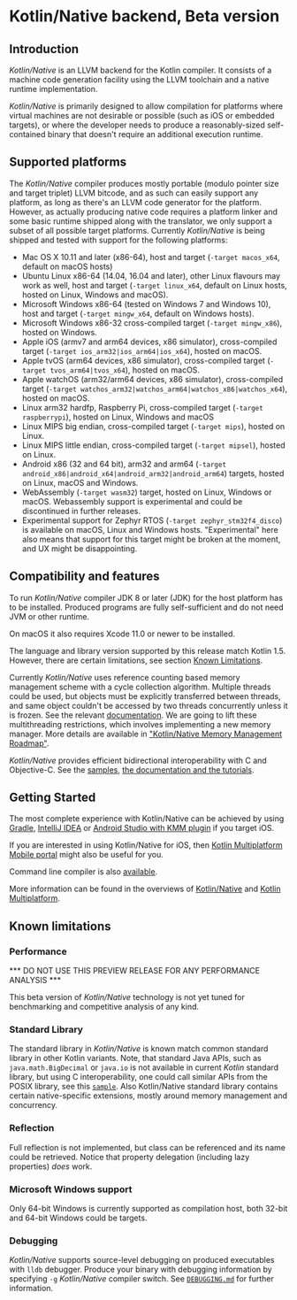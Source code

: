 # Kotlin/Native backend, Beta version #

## Introduction ##

 _Kotlin/Native_ is an LLVM backend for the Kotlin compiler.
It consists of a machine code generation facility using the LLVM toolchain
and a native runtime implementation.

 _Kotlin/Native_ is primarily designed to allow compilation for platforms where
virtual machines are not desirable or possible (such as iOS or embedded targets),
or where the developer needs to produce a reasonably-sized self-contained binary
that doesn't require an additional execution runtime.

## Supported platforms ##

The _Kotlin/Native_ compiler produces mostly portable (modulo pointer size and target
triplet) LLVM bitcode, and as such can easily support any platform, as long as there's an LLVM
code generator for the platform.
 However, as actually producing native code requires a platform linker and some
basic runtime shipped along with the translator, we only support a subset of all possible
target platforms. Currently _Kotlin/Native_ is being shipped and tested with support for
the following platforms:

 * Mac OS X 10.11 and later (x86-64), host and target (`-target macos_x64`, default on macOS hosts)
 * Ubuntu Linux x86-64 (14.04, 16.04 and later), other Linux flavours may work as well, host and target
   (`-target linux_x64`, default on Linux hosts, hosted on Linux, Windows and macOS).
 * Microsoft Windows x86-64 (tested on Windows 7 and Windows 10), host and target (`-target mingw_x64`,
   default on Windows hosts).
 * Microsoft Windows x86-32 cross-compiled target (`-target mingw_x86`), hosted on Windows.
 * Apple iOS (armv7 and arm64 devices, x86 simulator), cross-compiled target
   (`-target ios_arm32|ios_arm64|ios_x64`), hosted on macOS.
 * Apple tvOS (arm64 devices, x86 simulator), cross-compiled target
    (`-target tvos_arm64|tvos_x64`), hosted on macOS.
 * Apple watchOS (arm32/arm64 devices, x86 simulator), cross-compiled target
     (`-target watchos_arm32|watchos_arm64|watchos_x86|watchos_x64`), hosted on macOS.
 * Linux arm32 hardfp, Raspberry Pi, cross-compiled target (`-target raspberrypi`), hosted on Linux, Windows and macOS
 * Linux MIPS big endian, cross-compiled target (`-target mips`), hosted on Linux.
 * Linux MIPS little endian, cross-compiled target (`-target mipsel`), hosted on Linux.
 * Android x86 (32 and 64 bit), arm32 and arm64 (`-target android_x86|android_x64|android_arm32|android_arm64`) targets,
   hosted on Linux, macOS and Windows.
 * WebAssembly (`-target wasm32`) target, hosted on Linux, Windows or macOS. Webassembly support is experimental
   and could be discontinued in further releases.
 * Experimental support for Zephyr RTOS (`-target zephyr_stm32f4_disco`) is available on macOS, Linux
   and Windows hosts. "Experimental" here also means that support for this target might be broken at the moment,
   and UX might be disappointing.

 ## Compatibility and features ##

To run _Kotlin/Native_ compiler JDK 8 or later  (JDK) for the host platform has to be installed.
Produced programs are fully self-sufficient and do not need JVM or other runtime.

On macOS it also requires Xcode 11.0 or newer to be installed.

The language and library version supported by this release match Kotlin 1.5.
However, there are certain limitations, see section [Known Limitations](#limitations).

 Currently _Kotlin/Native_ uses reference counting based memory management scheme with a cycle
collection algorithm. Multiple threads could be used, but objects must be explicitly transferred
between threads, and same object couldn't be accessed by two threads concurrently unless it is frozen.
See the relevant [documentation](https://kotlinlang.org/docs/reference/native/concurrency.html).
We are going to lift these multithreading restrictions, which involves implementing a new memory manager.
More details are available in
["Kotlin/Native Memory Management Roadmap"](https://blog.jetbrains.com/kotlin/2020/07/kotlin-native-memory-management-roadmap/).

_Kotlin/Native_ provides efficient bidirectional interoperability with C and Objective-C.
See the [samples](https://github.com/JetBrains/kotlin-native/tree/master/samples),
[the documentation and the tutorials](https://kotlinlang.org/docs/native-c-interop.html).

  ## Getting Started ##
  
The most complete experience with Kotlin/Native can be achieved by using
[Gradle](https://kotlinlang.org/docs/tutorials/native/using-gradle.html),
[IntelliJ IDEA](https://kotlinlang.org/docs/tutorials/native/using-intellij-idea.html) or
[Android Studio with KMM plugin](https://kotlinlang.org/docs/mobile/create-first-app.html) if you target iOS.

If you are interested in using Kotlin/Native for iOS, then
[Kotlin Multiplatform Mobile portal](https://kotlinlang.org/lp/mobile/) might also be useful for you.
 
Command line compiler is also
[available](https://kotlinlang.org/docs/tutorials/native/using-command-line-compiler.html).

More information can be found in the overviews of
[Kotlin/Native](https://kotlinlang.org/docs/reference/native-overview.html)
and [Kotlin Multiplatform](https://kotlinlang.org/docs/reference/multiplatform.html).

 ## <a name="limitations"></a>Known limitations ##

 ### Performance ###

 *** DO NOT USE THIS PREVIEW RELEASE FOR ANY PERFORMANCE ANALYSIS ***

 This beta version of _Kotlin/Native_ technology is not yet tuned
for benchmarking and competitive analysis of any kind.

### Standard Library ###

  The standard library in _Kotlin/Native_ is known match common standard library in other Kotlin variants.
 Note, that standard Java APIs, such as `java.math.BigDecimal` or `java.io`
is not available in current _Kotlin_ standard library, but using C interoperability, one could
call similar APIs from the POSIX library, see this [`sample`](https://github.com/JetBrains/kotlin-native/blob/master/samples/csvparser).
  Also Kotlin/Native standard library contains certain native-specific extensions, mostly around
memory management and concurrency.

### Reflection ###

Full reflection is not implemented, but class can be referenced and its name could be retrieved.
Notice that property delegation (including lazy properties) *does* work.

### Microsoft Windows support ###

 Only 64-bit Windows is currently supported as compilation host, both 32-bit and 64-bit Windows could
be targets.

### Debugging ###

 _Kotlin/Native_ supports  source-level debugging on produced executables with `lldb` debugger.
 Produce your binary with debugging information by specifying `-g` _Kotlin/Native_ compiler switch.
See [`DEBUGGING.md`](https://github.com/JetBrains/kotlin-native/blob/master/DEBUGGING.md) for further information.
